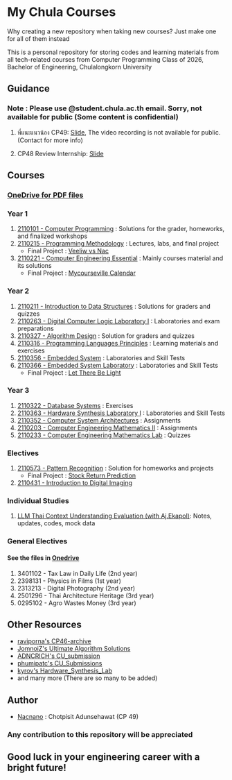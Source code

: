 # My Chula Courses

Why creating a new repository when taking new courses? Just make one for all of them instead

This is a personal repository for storing codes and learning materials from all tech-related courses from Computer Programming Class of 2026, Bachelor of Engineering, Chulalongkorn University

## Guidance

### Note : Please use @student.chula.ac.th email. Sorry, not available for public (Some content is confidential)

1. พี่แนะแนวน้อง CP49: [Slide](https://docs.google.com/presentation/d/11nw6GtNE3KuS1G5MS36VHqcSHQJjzFVEvZQR1mBpWEk/edit), The video recording is not available for public. (Contact for more info)

2. CP48 Review Internship: [Slide](https://docs.google.com/presentation/d/1gdvf9dJOKoCz7fogMiVtNSCoBfEy3R08cB-kLzR2Ml4/edit#slide=id.g2f05475da01_0_67)

## Courses

### [OneDrive for PDF files ](https://chula-my.sharepoint.com/:f:/g/personal/6531313221_student_chula_ac_th/Eh6t27fwE_VBky4hGBT67ygBo3h8n7EWyle22TjCA94aaQ?e=sDsXLV)

### Year 1

1.  [2110101 - Computer Programming](https://github.com/Nacnano/my-chula-courses/tree/main/2110101-com-prog) : Solutions for the grader, homeworks, and finalized workshops
2.  [2110215 - Programming Methodology](https://github.com/Nacnano/my-chula-courses/tree/main/2110215-prog-meth) : Lectures, labs, and final project
    - Final Project : [Veeliw vs Nac](https://github.com/Nacnano/veeliwvsnac)
3.  [2110221 - Computer Engineering Essential](https://github.com/Nacnano/my-chula-courses/tree/main/2110221-com-eng-ess) : Mainly courses material and its solutions
    - Final Project : [Mycourseville Calendar](https://github.com/Nacnano/cee-34-final-project)

### Year 2

1.  [2110211 - Introduction to Data Structures](https://github.com/Nacnano/my-chula-courses/tree/main/2110211-intro-data-struct) : Solutions for graders and quizzes
2.  [2110263 - Digital Computer Logic Laboratory I](https://github.com/Nacnano/my-chula-courses/tree/main/2110263-dig-logic-lab-1) : Laboratories and exam preparations
3.  [2110327 - Algorithm Design](https://github.com/Nacnano/my-chula-courses/tree/main/2110327-algorithm-design) : Solution for graders and quizzes
4.  [2110316 - Programming Languages Principles](https://github.com/Nacnano/my-chula-courses/tree/main/2110316-prog-lang-prin) : Learning materials and exercises
5.  [2110356 - Embedded System](https://github.com/Nacnano/my-chula-courses/tree/main/2110356-embedded-sys) : Laboratories and Skill Tests
6.  [2110366 - Embedded System Laboratory](https://github.com/Nacnano/my-chula-courses/tree/main/2110366-embedded-sys-lab) : Laboratories and Skill Tests
    - Final Project : [Let There Be Light](https://github.com/nacnano/embbed-lab-final-project)

### Year 3

1. [2110322 - Database Systems](https://github.com/Nacnano/my-chula-courses/tree/main/2110211-db-sys) : Exercises
2. [2110363 - Hardware Synthesis Laboratory I](https://github.com/Nacnano/my-chula-courses/tree/main/2110363-hw-syn-lab-1) : Laboratories and Skill Tests
3. [2110352 - Computer System Architectures](https://github.com/Nacnano/my-chula-courses/tree/main/2110352-comp-sys-arch) : Assignments
4. [2110203 - Computer Engineering Mathematics II](https://github.com/Nacnano/my-chula-courses/tree/main/2110203-comp-eng-math-ii) : Assignments
5. [2110233 - Computer Engineering Mathematics Lab](https://github.com/Nacnano/my-chula-courses/tree/main/2110233-comp-eng-math-lab) : Quizzes

### Electives

1. [2110573 - Pattern Recognition](https://github.com/Nacnano/my-chula-courses/tree/main/2110573-patt-recog) : Solution for homeworks and projects
   - Final Project : [Stock Return Prediction](https://github.com/Nacnano/stock-machine-learning-project/)
2. [2110431 - Introduction to Digital Imaging](https://github.com/Nacnano/my-chula-courses/tree/main/2110431-intro-dig-imaging)

### Individual Studies

1. [LLM Thai Context Understanding Evaluation (with Aj.Ekapol)](https://github.com/nacnano/indiv): Notes, updates, codes, mock data

### General Electives

#### See the files in [Onedrive](https://chula-my.sharepoint.com/:f:/g/personal/6531313221_student_chula_ac_th/Eh6t27fwE_VBky4hGBT67ygBo3h8n7EWyle22TjCA94aaQ?e=sDsXLV)

1. 3401102 - Tax Law in Daily Life (2nd year)
2. 2398131 - Physics in Films (1st year)
3. 2313213 - Digital Photography (2nd year)
4. 2501296 - Thai Architecture Heritage (3rd year)
5. 0295102 - Agro Wastes Money (3rd year)

## Other Resources

- [raviporna's CP46-archive](https://github.com/raviporna/CP46-archive)
- [JomnoiZ's Ultimate Algorithm Solutions](https://github.com/JomnoiZ/AlgorithmDesign)
- [ADNCRICH's CU_submission](https://github.com/ADNCRICH/CU_submission)
- [phumipatc's CU_Submissions](https://github.com/phumipatc/CU_Submissions)
- [kyrov's Hardware_Synthesis_Lab](https://github.com/kyrov/Hardware_Synthesis_Lab)
- and many more (There are so many to be added)

## Author

- [Nacnano](https://github.com/Nacnano) : Chotpisit Adunsehawat (CP 49)

### Any contribution to this repository will be appreciated

## Good luck in your engineering career with a bright future!
